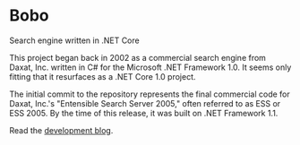 # Bobo
Search engine written in .NET Core

This project began back in 2002 as a commercial search engine from Daxat, Inc. written in C# for the Microsoft .NET Framework 1.0.
It seems only fitting that it resurfaces as a .NET Core 1.0 project.

The initial commit to the repository represents the final commercial code for Daxat, Inc.'s "Entensible Search Server 2005," often
referred to as ESS or ESS 2005. By the time of this release, it was built on .NET Framework 1.1.

Read the [development blog](http://stufftoddknows.com/tag/bobo/).
